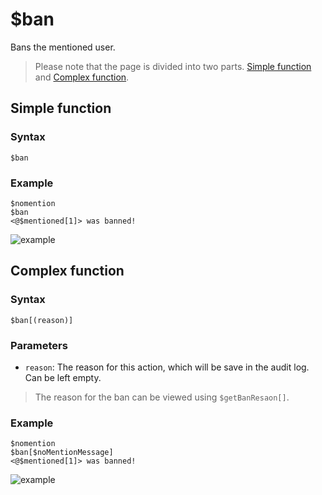 # $ban
Bans the mentioned user.
> Please note that the page is divided into two parts. [Simple function](#simple-function) and [Complex function](#complex-function).
## Simple function
### Syntax
```
$ban
```

### Example
```
$nomention
$ban
<@$mentioned[1]> was banned!
```
![example](https://user-images.githubusercontent.com/113303649/210043445-54315ca5-570c-4870-9512-13c2bcf40260.png)

## Complex function

### Syntax
```
$ban[(reason)]
```
### Parameters
- `reason`: The reason for this action, which will be save in the audit log. Can be left empty.
> The reason for the ban can be viewed using `$getBanResaon[]`.


### Example
```
$nomention
$ban[$noMentionMessage]
<@$mentioned[1]> was banned!
```
![example](https://user-images.githubusercontent.com/113303649/210043547-4fc394e7-ecd4-4ef6-90b0-55dd7883c02f.png)
